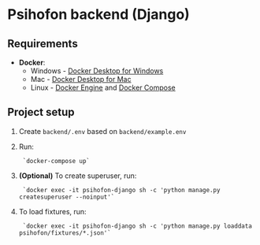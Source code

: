 # Psihofon backend (Django)


## Requirements
- **Docker**:
    - Windows - [Docker Desktop for Windows](https://docs.docker.com/docker-for-windows/install/)
    - Mac - [Docker Desktop for Mac](https://docs.docker.com/docker-for-mac/install/)
    - Linux - [Docker Engine](https://docs.docker.com/engine/install/#server)
      and [Docker Compose](https://docs.docker.com/compose/install/)

## Project setup

1. Create `backend/.env` based on `backend/example.env`
2. Run:

        `docker-compose up`

3. **(Optional)** To create superuser, run:

        `docker exec -it psihofon-django sh -c 'python manage.py createsuperuser --noinput'`

4. To load fixtures, run:

        `docker exec -it psihofon-django sh -c 'python manage.py loaddata psihofon/fixtures/*.json'`
